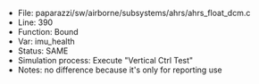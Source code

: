 * File: paparazzi/sw/airborne/subsystems/ahrs/ahrs_float_dcm.c
* Line: 390
* Function: Bound
* Var: imu_health
* Status: SAME
* Simulation process: Execute "Vertical Ctrl Test"
* Notes: no difference because it's only for reporting use